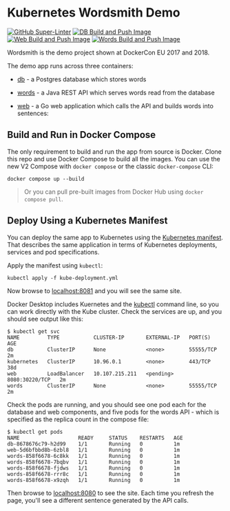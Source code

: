 # Kubernetes Wordsmith Demo

[![GitHub Super-Linter](https://github.com/bretfisher/k8s-wordsmith-demo/workflows/Lint%20Code%20Base/badge.svg)](https://github.com/BretFisher/k8s-wordsmith-demo/actions/workflows/linter.yml)
[![DB Build and Push Image](https://github.com/bretfisher/k8s-wordsmith-demo/actions/workflows/db.yml/badge.svg?branch=main)](https://github.com/BretFisher/k8s-wordsmith-demo/actions/workflows/db.yml)
[![Web Build and Push Image](https://github.com/bretfisher/k8s-wordsmith-demo/actions/workflows/web.yml/badge.svg?branch=main)](https://github.com/BretFisher/k8s-wordsmith-demo/actions/workflows/web.yml)
[![Words Build and Push Image](https://github.com/bretfisher/k8s-wordsmith-demo/actions/workflows/words.yml/badge.svg?branch=main)](https://github.com/BretFisher/k8s-wordsmith-demo/actions/workflows/words.yml)


Wordsmith is the demo project shown at DockerCon EU 2017 and 2018.

The demo app runs across three containers:

- [db](db/Dockerfile) - a Postgres database which stores words

- [words](words/Dockerfile) - a Java REST API which serves words read from the database

- [web](web/Dockerfile) - a Go web application which calls the API and builds words into sentences:

## Build and Run in Docker Compose

The only requirement to build and run the app from source is Docker. Clone this repo and use Docker Compose to build all the images. You can use the new V2 Compose with `docker compose` or the classic `docker-compose` CLI:

```shell
docker compose up --build
```

> Or you can pull pre-built images from Docker Hub using `docker compose pull`.


## Deploy Using a Kubernetes Manifest

You can deploy the same app to Kubernetes using the [Kubernetes manifest](kube-deployment.yml). That describes the same application in terms of Kubernetes deployments, services and pod specifications.

Apply the manifest using `kubectl`:

```shell
kubectl apply -f kube-deployment.yml
```

Now browse to [localhost:8081](http://localhost:8081) and you will see the same site.

Docker Desktop includes Kuernetes and the [kubectl](https://kubernetes.io/docs/reference/kubectl/overview/) command line, so you can work directly with the Kube cluster. Check the services are up, and you should see output like this:

```shell
$ kubectl get svc
NAME         TYPE           CLUSTER-IP       EXTERNAL-IP   PORT(S)          AGE
db           ClusterIP      None             <none>        55555/TCP        2m
kubernetes   ClusterIP      10.96.0.1        <none>        443/TCP          38d
web          LoadBalancer   10.107.215.211   <pending>     8080:30220/TCP   2m
words        ClusterIP      None             <none>        55555/TCP        2m
```

Check the pods are running, and you should see one pod each for the database and web components, and five pods for the words API - which is specified as the replica count in the compose file:

```shell
$ kubectl get pods
NAME                   READY     STATUS    RESTARTS   AGE
db-8678676c79-h2d99    1/1       Running   0          1m
web-5d6bfbbd8b-6zbl8   1/1       Running   0          1m
words-858f6678-6c8kk   1/1       Running   0          1m
words-858f6678-7bqbv   1/1       Running   0          1m
words-858f6678-fjdws   1/1       Running   0          1m
words-858f6678-rrr8c   1/1       Running   0          1m
words-858f6678-x9zqh   1/1       Running   0          1m
```

Then browse to [localhost:8080](http://localhost:8080) to see the site. Each time you refresh the page, you'll see a different sentence generated by the API calls.
